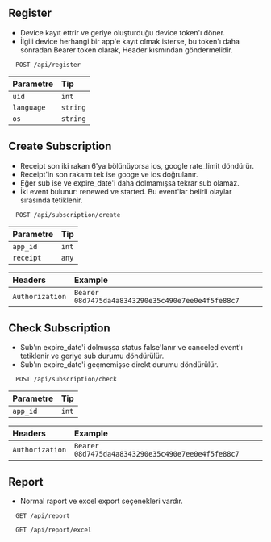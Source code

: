 
## Register

- Device kayıt ettrir ve geriye oluşturduğu device token'ı döner.
- İlgili device herhangi bir app'e kayıt olmak isterse, bu token'ı daha sonradan Bearer token olarak, Header kısmından göndermelidir.

```http
  POST /api/register
```

| Parametre | Tip     |
| :-------- | :------- | 
| `uid` | `int` |
| `language` | `string` |
| `os` | `string` |


## Create Subscription

- Receipt son iki rakan 6'ya bölünüyorsa ios, google rate_limit döndürür.
- Receipt'in son rakamı tek ise googe ve ios doğrulanır.
- Eğer sub ise ve expire_date'i daha dolmamışsa tekrar sub olamaz.
- İki event bulunur: renewed ve started. Bu event'lar belirli olaylar sırasında tetiklenir.

```http
  POST /api/subscription/create
```

| Parametre | Tip     |
| :-------- | :------- | 
| `app_id` | `int` |
| `receipt` | `any` |

| Headers | Example     |
| :-------- | :------- | 
| `Authorization` | `Bearer 08d7475da4a8343290e35c490e7ee0e4f5fe88c7` |


## Check Subscription

- Sub'ın expire_date'i dolmuşsa status false'lanır ve canceled event'ı tetiklenir ve geriye sub durumu döndürülür.
- Sub'ın expire_date'i geçmemişse direkt durumu döndürülür.

```http
  POST /api/subscription/check
```

| Parametre | Tip     |
| :-------- | :------- | 
| `app_id` | `int` |

| Headers | Example     |
| :-------- | :------- | 
| `Authorization` | `Bearer 08d7475da4a8343290e35c490e7ee0e4f5fe88c7` |

## Report

- Normal raport ve excel export seçenekleri vardır.

```http
  GET /api/report
```

```http
  GET /api/report/excel
```
